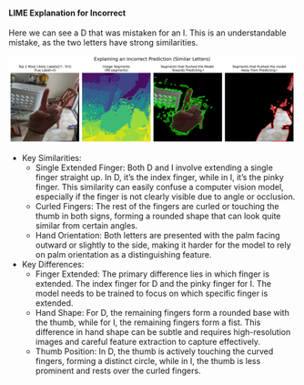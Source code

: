 #### LIME Explanation for Incorrect 
Here we can see a D that was mistaken for an I. This is an understandable mistake, as the two letters have strong similarities.

<img src="images/image-explain-incorrect.png"> 

- Key Similarities:
    - Single Extended Finger: Both D and I involve extending a single finger straight up. In D, it’s the index finger, while in I, it’s the pinky finger. This similarity can easily confuse a computer vision model, especially if the finger is not clearly visible due to angle or occlusion.
    - Curled Fingers: The rest of the fingers are curled or touching the thumb in both signs, forming a rounded shape that can look quite similar from certain angles.
     - Hand Orientation: Both letters are presented with the palm facing outward or slightly to the side, making it harder for the model to rely on palm orientation as a distinguishing feature.
- Key Differences:
     - Finger Extended: The primary difference lies in which finger is extended. The index finger for D and the pinky finger for I. The model needs to be trained to focus on which specific finger is extended.
    - Hand Shape: For D, the remaining fingers form a rounded base with the thumb, while for I, the remaining fingers form a fist. This difference in hand shape can be subtle and requires high-resolution images and careful feature extraction to capture effectively.
    - Thumb Position: In D, the thumb is actively touching the curved fingers, forming a distinct circle, while in I, the thumb is less prominent and rests over the curled fingers.

